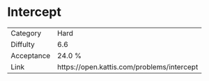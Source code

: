 # Intercept

<table>
    <tr>
        <td>Category</td>
        <td>Hard</td>
    </tr>
    <tr>
        <td>Diffulty</td>
        <td>6.6</td>
    </tr>
    <tr>
        <td>Acceptance</td>
        <td>24.0 %</td>
    </tr>
    <tr>
        <td>Link</td>
        <td>https://open.kattis.com/problems/intercept</td>
    </tr>
</table>